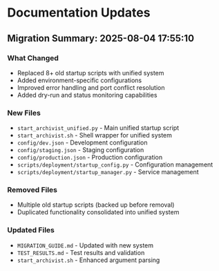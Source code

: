 # Documentation Updates

## Migration Summary: 2025-08-04 17:55:10

### What Changed
- Replaced 8+ old startup scripts with unified system
- Added environment-specific configurations
- Improved error handling and port conflict resolution
- Added dry-run and status monitoring capabilities

### New Files
- `start_archivist_unified.py` - Main unified startup script
- `start_archivist.sh` - Shell wrapper for unified system
- `config/dev.json` - Development configuration
- `config/staging.json` - Staging configuration  
- `config/production.json` - Production configuration
- `scripts/deployment/startup_config.py` - Configuration management
- `scripts/deployment/startup_manager.py` - Service management

### Removed Files
- Multiple old startup scripts (backed up before removal)
- Duplicated functionality consolidated into unified system

### Updated Files
- `MIGRATION_GUIDE.md` - Updated with new system
- `TEST_RESULTS.md` - Test results and validation
- `start_archivist.sh` - Enhanced argument parsing
